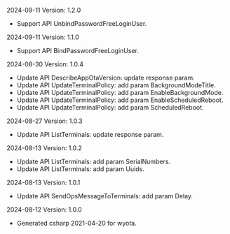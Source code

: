 2024-09-11 Version: 1.2.0
- Support API UnbindPasswordFreeLoginUser.


2024-09-11 Version: 1.1.0
- Support API BindPasswordFreeLoginUser.


2024-08-30 Version: 1.0.4
- Update API DescribeAppOtaVersion: update response param.
- Update API UpdateTerminalPolicy: add param BackgroundModeTitle.
- Update API UpdateTerminalPolicy: add param EnableBackgroundMode.
- Update API UpdateTerminalPolicy: add param EnableScheduledReboot.
- Update API UpdateTerminalPolicy: add param ScheduledReboot.


2024-08-27 Version: 1.0.3
- Update API ListTerminals: update response param.


2024-08-13 Version: 1.0.2
- Update API ListTerminals: add param SerialNumbers.
- Update API ListTerminals: add param Uuids.


2024-08-13 Version: 1.0.1
- Update API SendOpsMessageToTerminals: add param Delay.


2024-08-12 Version: 1.0.0
- Generated csharp 2021-04-20 for wyota.

